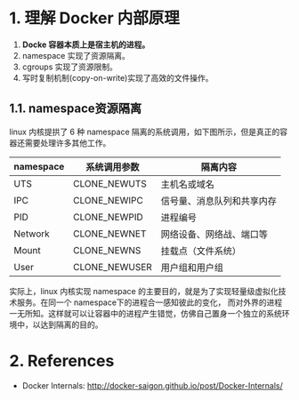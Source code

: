 <!--
 * @Author: JohnJeep
 * @Date: 2023-03-30 15:33:52
 * @LastEditors: JohnJeep
 * @LastEditTime: 2025-03-25 00:47:14
 * @Description:  Docker 内部原理探究
 * Copyright (c) 2024 by John Jeep, All Rights Reserved. 
-->

# 1. 理解 Docker 内部原理

1. **Docke 容器本质上是宿主机的进程。**
2. namespace 实现了资源隔离。
3. cgroups 实现了资源限制。
4. 写时复制机制(copy-on-write)实现了高效的文件操作。


## 1.1. namespace资源隔离

linux 内核提拱了 6 种 namespace 隔离的系统调用，如下图所示，但是真正的容器还需要处理许多其他工作。

| namespace | 系统调用参数  | 隔离内容                   |
| --------- | ------------- | -------------------------- |
| UTS       | CLONE_NEWUTS  | 主机名或域名               |
| IPC       | CLONE_NEWIPC  | 信号量、消息队列和共享内存 |
| PID       | CLONE_NEWPID  | 进程编号                   |
| Network   | CLONE_NEWNET  | 网络设备、网络战、端口等   |
| Mount     | CLONE_NEWNS   | 挂载点（文件系统）         |
| User      | CLONE_NEWUSER | 用户组和用户组             |

实际上，linux 内核实现 namespace 的主要目的，就是为了实现轻量级虚拟化技术服务。在同一个 namespace下的进程合一感知彼此的变化，
而对外界的进程一无所知。这样就可以让容器中的进程产生错觉，仿佛自己置身一个独立的系统环境中，以达到隔离的目的。


# 2. References
- Docker Internals: http://docker-saigon.github.io/post/Docker-Internals/




